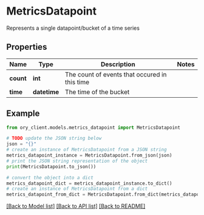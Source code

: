 # MetricsDatapoint

Represents a single datapoint/bucket of a time series

## Properties

Name | Type | Description | Notes
------------ | ------------- | ------------- | -------------
**count** | **int** | The count of events that occured in this time | 
**time** | **datetime** | The time of the bucket | 

## Example

```python
from ory_client.models.metrics_datapoint import MetricsDatapoint

# TODO update the JSON string below
json = "{}"
# create an instance of MetricsDatapoint from a JSON string
metrics_datapoint_instance = MetricsDatapoint.from_json(json)
# print the JSON string representation of the object
print(MetricsDatapoint.to_json())

# convert the object into a dict
metrics_datapoint_dict = metrics_datapoint_instance.to_dict()
# create an instance of MetricsDatapoint from a dict
metrics_datapoint_from_dict = MetricsDatapoint.from_dict(metrics_datapoint_dict)
```
[[Back to Model list]](../README.md#documentation-for-models) [[Back to API list]](../README.md#documentation-for-api-endpoints) [[Back to README]](../README.md)


